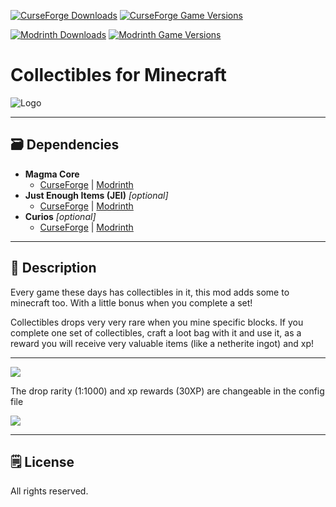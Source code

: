 [![CurseForge Downloads](https://cf.way2muchnoise.eu/561493.svg?badge_style=for_the_badge)][cf_mod] [![CurseForge Game Versions](https://cf.way2muchnoise.eu/versions/561493.svg?badge_style=for_the_badge)][cf_mod]

[![Modrinth Downloads](https://img.shields.io/modrinth/dt/YndbKiX8?label=Modrinth&logo=modrinth&style=for-the-badge)][mr_mod] [![Modrinth Game Versions](https://img.shields.io/modrinth/game-versions/YndbKiX8?label=Available%20for&logo=modrinth&style=for-the-badge)][mr_mod]

# Collectibles for Minecraft

![Logo](https://i.imgur.com/0140CTT.png)

-----

## 🗃️ Dependencies

- **Magma Core**
    - [CurseForge][cf_magmacore] | [Modrinth][mr_magmacore]
- **Just Enough Items (JEI)** *[optional]*
    - [CurseForge][cf_jei] | [Modrinth][mr_jei]
- **Curios** *[optional]*
  - [CurseForge][cf_curios] | [Modrinth][mr_curios]

-----

## 📖 Description

Every game these days has collectibles in it, this mod adds some to minecraft too. With a little bonus when you complete a set!

Collectibles drops very very rare when you mine specific blocks. If you complete one set of collectibles, craft a loot bag with it and use it, as a reward you will receive very valuable items (like a netherite ingot) and xp!

-----

![](https://i.imgur.com/tbzgesI.png)

The drop rarity (1:1000) and xp rewards (30XP) are changeable in the config file


![](https://i.imgur.com/ZU2qTwT.png)

-----

## 🗒️ License

All rights reserved.

[cf_mod]: https://www.curseforge.com/minecraft/mc-mods/collectibles
[mr_mod]: https://modrinth.com/mod/collectibles

[cf_magmacore]: https://www.curseforge.com/minecraft/mc-mods/magma-core
[mr_magmacore]: https://modrinth.com/mod/magma-core

[cf_jei]: https://www.curseforge.com/minecraft/mc-mods/jei
[mr_jei]: https://modrinth.com/mod/jei

[cf_curios]: https://www.curseforge.com/minecraft/mc-mods/curios
[mr_curios]: https://modrinth.com/mod/curios/versions